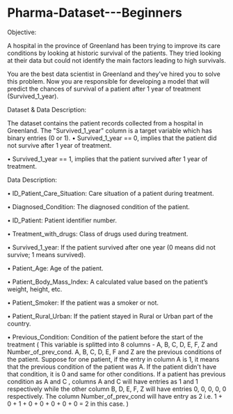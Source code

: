 # Pharma-Dataset---Beginners

Objective:

A hospital in the province of Greenland has been trying to improve its care conditions by looking at historic survival of the patients. They tried looking at their data but could not identify the main factors leading to high survivals.

You are the best data scientist in Greenland and they've hired you to solve this problem. Now you are responsible for developing a model that will predict the chances of survival of a patient after 1 year of treatment (Survived_1_year).

Dataset & Data Description:

The dataset contains the patient records collected from a hospital in Greenland. The "Survived_1_year" column is a target variable which has binary entries (0 or 1).
•	Survived_1_year == 0, implies that the patient did not survive after 1 year of treatment.

•	Survived_1_year == 1, implies that the patient survived after 1 year of treatment.

Data Description:

•	ID_Patient_Care_Situation: Care situation of a patient during treatment.

•	Diagnosed_Condition: The diagnosed condition of the patient.

•	ID_Patient: Patient identifier number.

•	Treatment_with_drugs: Class of drugs used during treatment.

•	Survived_1_year: If the patient survived after one year (0 means did not survive; 1 means survived).

•	Patient_Age: Age of the patient.

•	Patient_Body_Mass_Index: A calculated value based on the patient’s weight, height, etc.

•	Patient_Smoker: If the patient was a smoker or not.

•	Patient_Rural_Urban: If the patient stayed in Rural or Urban part of the country.

•	Previous_Condition: Condition of the patient before the start of the treatment ( This variable is splitted into 8 columns - A, B, C, D, E, F, Z and Number_of_prev_cond. A, B, C, D, E, F and Z are the previous conditions of the patient. Suppose for one patient, if the entry in column A is 1, it means that the previous condition of the patient was A. If the patient didn't have that condition, it is 0 and same for other conditions. If a patient has previous condition as A and C , columns A and C will have entries as 1 and 1 respectively while the other column B, D, E, F, Z will have entries 0, 0, 0, 0, 0 respectively. The column Number_of_prev_cond will have entry as 2 i.e. 1 + 0 + 1 + 0 + 0 + 0 + 0 + 0 = 2 in this case. )
